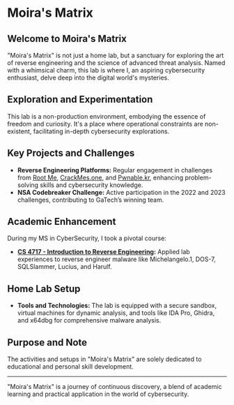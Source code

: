 # Moira's Matrix

## Welcome to Moira's Matrix

"Moira's Matrix" is not just a home lab, but a sanctuary for exploring the art of reverse engineering and the science of advanced threat analysis. Named with a whimsical charm, this lab is where I, an aspiring cybersecurity enthusiast, delve deep into the digital world's mysteries.

## Exploration and Experimentation

This lab is a non-production environment, embodying the essence of freedom and curiosity. It's a place where operational constraints are non-existent, facilitating in-depth cybersecurity explorations.

## Key Projects and Challenges

- **Reverse Engineering Platforms:** Regular engagement in challenges from [Root Me](https://www.root-me.org/?lang=en), [CrackMes.one](https://crackmes.one/), and [Pwnable.kr](http://pwnable.kr/), enhancing problem-solving skills and cybersecurity knowledge.
- **NSA Codebreaker Challenge:** Active participation in the 2022 and 2023 challenges, contributing to GaTech’s winning team.

## Academic Enhancement

During my MS in CyberSecurity, I took a pivotal course:
- **[CS 4717 - Introduction to Reverse Engineering](https://saltaformaggio.ece.gatech.edu/teaching/spring2021/intro-re/):** Applied lab experiences to reverse engineer malware like Michelangelo.1, DOS-7, SQLSlammer, Lucius, and Harulf.

## Home Lab Setup

- **Tools and Technologies:** The lab is equipped with a secure sandbox, virtual machines for dynamic analysis, and tools like IDA Pro, Ghidra, and x64dbg for comprehensive malware analysis.

## Purpose and Note

The activities and setups in "Moira's Matrix" are solely dedicated to educational and personal skill development.

---

"Moira's Matrix" is a journey of continuous discovery, a blend of academic learning and practical application in the world of cybersecurity.

